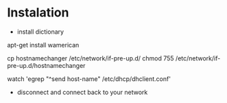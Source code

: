 # Instalation
* install dictionary

apt-get install wamerican

cp hostnamechanger /etc/network/if-pre-up.d/
chmod 755 /etc/network/if-pre-up.d/hostnamechanger

watch 'egrep "^send host-name" /etc/dhcp/dhclient.conf'
* disconnect and connect back to your network 
